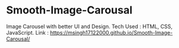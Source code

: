# Smooth-Image-Carousal
Image Carousel with better UI and Design.
Tech Used : HTML, CSS, JavaScript.
Link : https://msingh17122000.github.io/Smooth-Image-Carousal/
